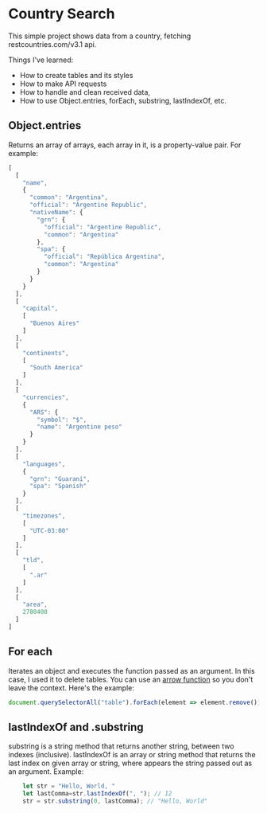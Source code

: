 # Country Search
This simple project shows data from a country, fetching restcountries.com/v3.1 api.

Things I've learned:
* How to create tables and its styles
* How to make API requests
* How to handle and clean received data,
* How to use Object.entries, forEach, substring, lastIndexOf, etc.

## Object.entries
Returns an array of arrays, each array in it, is a property-value pair. For example:

```js
[
  [
    "name",
    {
      "common": "Argentina",
      "official": "Argentine Republic",
      "nativeName": {
        "grn": {
          "official": "Argentine Republic",
          "common": "Argentina"
        },
        "spa": {
          "official": "República Argentina",
          "common": "Argentina"
        }
      }
    }
  ],
  [
    "capital",
    [
      "Buenos Aires"
    ]
  ],
  [
    "continents",
    [
      "South America"
    ]
  ],
  [
    "currencies",
    {
      "ARS": {
        "symbol": "$",
        "name": "Argentine peso"
      }
    }
  ],
  [
    "languages",
    {
      "grn": "Guaraní",
      "spa": "Spanish"
    }
  ],
  [
    "timezones",
    [
      "UTC-03:00"
    ]
  ],
  [
    "tld",
    [
      ".ar"
    ]
  ],
  [
    "area",
    2780400
  ]
]
```

## For each
Iterates an object and executes the function passed as an argument. In this case, I used it to delete tables. You can use an [arrow function](https://javascript.info/arrow-functions) so you don't leave the context. Here's the example:
```js
document.querySelectorAll("table").forEach(element => element.remove())
```

## lastIndexOf and .substring
substring is a string method that returns another string, between two indexes (inclusive). lastIndexOf is an array or string method that returns the last index on given array or string, where appears the string passed out as an argument. Example:
```js
    let str = "Hello, World, "
    let lastComma=str.lastIndexOf(", "); // 12
    str = str.substring(0, lastComma); // "Hello, World"
```
